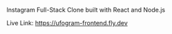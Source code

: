 Instagram Full-Stack Clone built with React and Node.js

Live Link: https://ufogram-frontend.fly.dev
